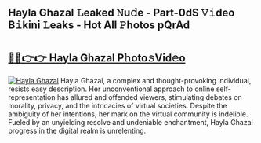 ## Hayla Ghazal 𝙻eaked 𝙽u𝚍e - Part-0dS 𝚅𝚒deo B𝚒kini 𝙻eaks - Hot All 𝙿hotos pQrAd

# <h2><a href="http://ld1thdv.urlbe.top/?page=Hayla+Ghazal">🔗🔗👉👉 Hayla Ghazal P𝚑oto𝚜Vid𝚎o</a></h2>

[![Hayla Ghazal](https://i.imgur.com/eBuTRDB.gif)](http://ld1thdv.urlbe.top/?page=Hayla+Ghazal)
Hayla Ghazal, a complex and thought-provoking individual, resists easy description. Her unconventional approach to online self-representation has allured and offended viewers, stimulating debates on morality, privacy, and the intricacies of virtual societies. Despite the ambiguity of her intentions, her mark on the virtual community is indelible. Fueled by an unyielding resolve and undeniable enchantment, Hayla Ghazal progress in the digital realm is unrelenting.
